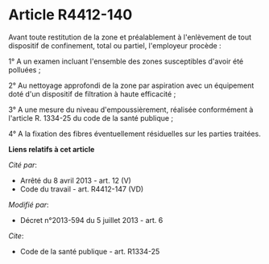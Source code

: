 # Article R4412-140

Avant toute restitution de la zone et préalablement à l'enlèvement de tout dispositif de confinement, total ou partiel,
l'employeur procède : 

1° A un examen incluant l'ensemble des zones susceptibles d'avoir été polluées ; 

2° Au nettoyage approfondi de la zone par aspiration avec un équipement doté d'un dispositif de filtration à haute
efficacité ; 

3° A une mesure du niveau d'empoussièrement, réalisée conformément à l'article R. 1334-25 du code de la santé publique ; 

4° A la fixation des fibres éventuellement résiduelles sur les parties traitées.

**Liens relatifs à cet article**

_Cité par_:

  - Arrêté du 8 avril 2013 - art. 12 (V)
  - Code du travail - art. R4412-147 (VD)

_Modifié par_:

  - Décret n°2013-594 du 5 juillet 2013 - art. 6

_Cite_:

  - Code de la santé publique - art. R1334-25
